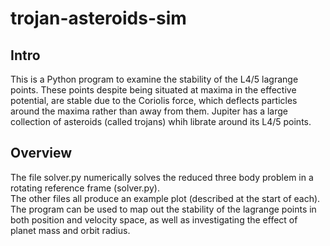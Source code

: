 # trojan-asteroids-sim

## Intro

This is a Python program to examine the stability of the L4/5 lagrange points. These points despite being situated at maxima in the effective potential, are stable due to the Coriolis force, which deflects particles around the maxima rather than away from them. Jupiter has a large collection of asteroids (called trojans) whih librate around its L4/5 points. 

## Overview
The file solver.py numerically solves the reduced three body problem in a rotating reference frame (solver.py).  
The other files all produce an example plot (described at the start of each). The program can be used to map out the stability of the lagrange points in both position and velocity space, as well as investigating the effect of planet mass and orbit radius.
